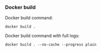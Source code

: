 ### Docker build

Docker build command:
```
docker build .
```

Docker build command with full logs:
```
docker build . --no-cache --progress plain
```